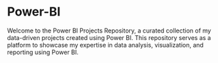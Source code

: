 # Power-BI
Welcome to the Power BI Projects Repository, a curated collection of my data-driven projects created using Power BI. This repository serves as a platform to showcase my expertise in data analysis, visualization, and reporting using Power BI.
